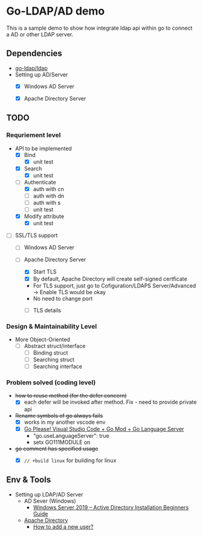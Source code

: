 # Go-LDAP/AD demo
This is a sample demo to show how integrate ldap api within go to connect a AD or other LDAP server.

## Dependencies
- [go-ldap/ldap](https://github.com/go-ldap/ldap/tree/master/v3)
- Setting up AD/Server
  - [x] Windows AD Server 
  - [x] Apache Directory Server


## TODO
### Requriement level
- API to be implemented
  - [x] Bind
    - [x] unit test
  - [x] Search
    - [x] unit test
  - [ ] Authenticate
    - [x] auth with cn
    - [ ] auth with dn
    - [ ] auth with s
    - [ ] unit test
  - [x] Modify attribute
    - [x] unit test
  
- [ ] SSL/TLS support
  - [ ] Windows AD Server 

  - [ ] Apache Directory Server
    - [x] Start TLS
    - [x] By default, Apache Directory will create self-signed certficate
    -   For TLS support, just go to Cofiguration/LDAPS Server/Advanced -> Enable TLS would be okay
      - No need to change port
    - [ ] TLS details



### Design & Maintainability Level
- More Object-Oriented
  - [ ] Abstract struct/interface
    - [ ] Binding struct
    - [ ] Searching struct
    - [ ] Searching interface

### Problem solved (coding level)
- ~~how to reuse method (for the defer concern)~~
  - [x] each defer will be invoked after method. Fix - need to provide private api

- ~~Rename symbols of go always fails~~
  - [x] works in my another vscode env
  - [x] [Go Please! Visual Studio Code + Go Mod + Go Language Server](http://www.matthiassommer.it/programming/go-please-visual-studio-code-go-mod-go-language-server/)
    - "go.useLanguageServer": true
    - setx GO111MODULE on

- ~~go comment has specified usage~~
  - [x] `// +build linux` for building for linux 




## Env & Tools
- Setting up LDAP/AD Server
  - AD Sever (Windows)
    - [Windows Server 2019 – Active Directory Installation Beginners Guide](https://www.moderndeployment.com/windows-server-2019-active-directory-installation-beginners-guide/)
  - [Apache Directory](https://directory.apache.org/)
    - [How to add a new user?](http://opendesignarch.blogspot.com/2012/12/adding-new-user-to-apacheds-using.html)